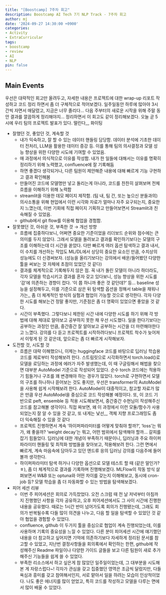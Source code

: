 ```yaml
---
title: "[Boostcamp] 7주차 회고"
description: Boostcamp AI Tech 7기 NLP Track - 7주차 회고
author: mj
date: '2024-09-27 14:30:00 +0900'
categories:
- Activity
- ExtraCurricular
tags:
- boostcamp
- review
- AI
- NLP
pin: false
---
```


## Main Events

우선은 대략적인 회고만 올려두고, 자세한 내용은 프로젝트에 대한 wrap-up 리포트 작성하고 코드 정리 하면서 좀 더 구체적으로 적어보겠다.
일주일동안 하루에 많아야 3시간씩 자면서 매달렸고, 지금은 너무 졸리다...
다음 주부터의 새로운 시작을 위해 주말 동안 결과를 깔끔하게 정리해야지... 정리하면서 이 회고도 같이 정리해보겠다.
오늘 곧 5시에 우리 팀의 프로젝트 발표가 있다. 떨린다,,, 화이팅

- 잘했던 것, 좋았던 것, 계속할 것
    - 내가 익숙하고, 잘 할 수 있는 데이터 핸들링 담당함. 데이터 분석에 기초한 데이터 전처리, LLM을 활용한 데이터 증강 등. 이를 통해 팀의 의사결정과 모델 성능 향상을 위한 다양한 시도에 기여할 수 있었음.
    - 매 과정에서 의식적으로 이유를 작성함. 내가 한 일들에 대해서는 이유를 명확히 정리하기 위해 노력했고, confluence에 잘 기록해둠
    - 하면 좋겠다 생각되거나, 다른 팀원이 제안해준 내용에 대해 빠르게 기능 구현하고 결과 확인해봄
    - 만들어진 코드에 모델명만 넣고 돌리는게 아니라, 코드를 찬찬히 살펴보며 전체 흐름을 이해하기 위해 노력함
    - streamlit을 이용한 데모 페이지 제작함. (팀 내, 팀 간, 또는 높으신 분들과의) 의사소통을 위해 현업에서 이런 시각화 자료가 얼마나 자주 요구되는지, 중요한지 느꼈는데, 이번 기회에 직접 페이지 기획하고 만들어보면서 Streamlit과 친숙해질 수 있었음.
    - github에서 git flow를 이용해 협업을 경험함.
- 잘못했던 것, 아쉬운 것, 부족한 것 → 개선 방향
    - 흐름에 집중하다보니, 어쩌면 중요한 기준이었을 리더보드 순위와 점수에는 큰 의미를 두지 않았다. 그래서 모델을 돌려보고 결과를 확인하기보다는 모델의 구조를 이해하는데 더 시간을 쏟았다. 다만 빠르게 여러 옵션 탐색하고 결과 내서, 이 수치를 개선하는 작업도 ML/DL에서 상당히 중요한 요소인 만큼, 수치상의 성능에도 더 신경써보자. (성능을 올리기보다는 강의에서 배운/들어봤던 다양한 툴을 써보는 것 자체에 초점이 있었던 것 같다)
    - 결과를 체계적으로 기록해두지 않은 점. 꼭 내가 돌린 모델이 아니라 하더라도, 각자 모델을 학습시키고 결과를 혼자 갖고 있다보니, 성능 향상을 위한 시도를 ‘감’에 의존하는 경향이 컸다. ‘이 쯤 하니까 좋은 것 같던데?’ 등… baseline 성능을 설정해두고, 이를 기준으로 삼은 뒤 탐색할 옵션을 정해서 table을 채워나가는,, 좀 더 체계적인 방식의 실험과 협업이 가능할 것으로 생각한다. 각자 다양한 시도를 해보는건 정말 좋지만, 기준점은 좀 더 명확이 있었으면 좋았을 것 같다.
    - 시간이 부족했다. 그렇다보니 제한된 시간 내에 다양한 시도를 하기 위해 각 방법에 대해 제대로 알아보고 공부하지 못한 채 우선 시도했다. 일을 한다기보다는 공부하는 과정인 만큼, 중간중간 잘 알아보고 공부하는 시간을 더 마련해야한다고 느꼈다. 강의를 다 듣고 프로젝트를 시작하려다보니 프로젝트 착수가 늦어져서 이렇게 된 것 같은데, 앞으로는 좀 더 빠르게 시작해보자.
- 도전할 것, 시도할 것
    - 흐름은 대략 이해했으니, 이제는 huggingface 코드를 바탕으로 딥러닝 학습용 코드를 제로부터 작성해보려 한다. 스트림릿으로 시각화하면서 torch.load()로 모델을 로딩하는 과정에 에러가 자주 발생했는데, 이 때 구글링해서 해법을 찾으면 대부분 AutoModel 기준으로 작성되어 있었다. 순수 torch 코드에는 적용하기 힘들거나 구조를 꽤 변경해야 하는 경우가 많았다. torch로 구현하면서 모델의 구조를 하나하나 뜯어보는 것도 좋지만, 우선은 transformer의 AutoModel을 사용해 쉽게 시작해보려 한다. AutoModel이 대중적이고, 참고할 자료가 많은 만큼 우선 AutoModel을 중심으로 코드 작성해볼 예정이다. 또, 이 코드 기반으로 peft, ensemble 등 적용 시도해보면서, 중간중간 수현님이 작성해주신 코드를 참고해볼 생각이다. 직접 짜보면, 왜 이 과정에서 이런 모듈/함수가 사용되었는지 잘 알 수 있을 것 같고, 또 내게는 낯선,,, 객체 지향 프로그래밍도 좀 더 익숙해질 수 있을 것 같다
    - 프로젝트 진행하면서 계속 ‘하이퍼파라미터를 어떻게 맞춰야 할까?’, ‘loss’는 뭐가, 왜 좋을까? ‘weight decay’는 뭐고, 어떤 범위에서 탐색해야 할까… 갈피를 잡기 힘들었다. 딥러닝에 대한 개념이 부족하기 때문이니, 딥러닝과 주요 하이퍼파라미터 핸들링 및 최적화 방법들을 찾아보고, 적용해보려 한다. 그런 면에서 빠르게, 계속 마음속에 담아두고 있던 앤드류 응의 딥러닝 강의를 다음주에 들어볼까 생각한다.
    - 하이퍼파라미터 탐색 하거나 다양한 옵션으로 모델 테스트 할 때 (같은 말인가?ㅎ), 좀 더 체계적으로 결과를 기록하며 진행해보겠다. MLFlow의 작동 방식 살펴보면서 W&B 또는 optuna와 어떤 차이를 갖는지 이해해보고, 동시에 cron-job 등? 모델 학습을 좀 더 자동화할 수 있는 방법을 탐색해보겠다.
- 피어 세션 리뷰
    - 이번 주 피어세션은 회의로 가득찼었다. 오전 스크럼 때 전 날 저녁부터 아침까지 진행했던 사항을 각자 공유하고, 오후 피어세션에서도 그 사이 시간에 진행한 내용을 공유했다. 때로는 1시간 반이 넘어가도록 회의가 진행됐는데, 그래도 회의가 반복될수록 다들 많이 의견을 나누고, 다음 할 일을 탐색할 수 있었던 것 같아 협업을 경험할 수 있었다.
    - confluence, github 이 두가지 툴을 중심으로 협업이 계속 진행되었는데, 이를 사용하며 기록의 중요성을 느낄 수 있었다. 다른 분이 피어세션 시간에 얘기했던 내용을 더 참고하고 싶어지면 기억에 의존하기보다 자세하게 정리된 문서를 참고할 수 있었고, 지난번 결정사항들을 회의록에서 확인하는 한편, github에 작성해주신 Readme 파일이나 다양한 가이드 글들을 보고 다른 팀원이 새로 추가해주신 기능들을 쉽게 쓸 수 있었다.
    - 부족한 리소스에서 하고 싶은게 참 많았던 일주일이었는데, 그 대부분을 시도해본 게 자랑스럽다~! 각자가 관심을 갖고 집중했던 영역은 조금씩 달랐지만, 다들 욕심과 흥미를 갖고 참여해서인지, 서로 맡아서 일을 하려는 모습이 인상적이었다. 나도 좋은 에너지를 많이 얻었고, 특히 코드를 작성하고 모델을 다루는 면에서 많이 배울 수 있었다.
